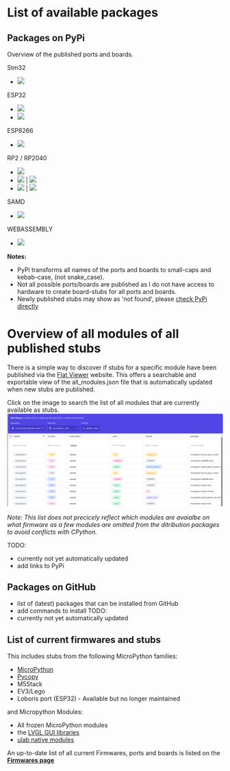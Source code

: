 # List of available packages 

## Packages on PyPi

Overview of the published ports and boards.

Stm32 
 - ![](https://img.shields.io/pypi/dm/micropython-stm32-stubs?label=micropython-stm32-stubs) 

 ESP32
 - ![](https://img.shields.io/pypi/dm/micropython-esp32-stubs?label=micropython-esp32-stubs)
 - ![](https://img.shields.io/pypi/dm/micropython-esp32-um-tinypico-stubs?label=micropython-esp32-um-tinypico-stubs)

 ESP8266
 - ![](https://img.shields.io/pypi/dm/micropython-esp8266-stubs?label=micropython-esp8266-stubs)

 RP2 / RP2040
 - ![](https://img.shields.io/pypi/dm/micropython-rp2-stubs?label=micropython-rp2-stubs)
 - ![](https://img.shields.io/pypi/dm/micropython-rp2-pico-stubs?label=micropython-rp2-pico-stubs) | ![](https://img.shields.io/pypi/dm/micropython-rp2-rpi-pico-stubs?label=micropython-rp2-rpi-pico-stubs)
 - ![](https://img.shields.io/pypi/dm/micropython-rp2-pico-w-stubs?label=micropython-rp2-pico-w-stubs) | ![](https://img.shields.io/pypi/dm/micropython-rp2-rpi-pico-w-stubs?label=micropython-rp2-rpi-pico-w-stubs) 

SAMD
 - ![](https://shields.io/pypi/dm/micropython-samd-seeed_wio_terminal-stubs?label=samd-seeed_wio_terminal)

WEBASSEMBLY
 - ![](https://img.shields.io/pypi/dm/micropython-webassembly-stubs?label=micropython-webassembly-stubs)

**Notes:** 
 - PyPi transforms all names of the ports and boards to small-caps and kebab-case, (not snake_case).
 - Not all possible ports/boards are published as I do not have access to hardware to create board-stubs for all ports and boards.
 - Newly published stubs may show as 'not found', please [check PyPi directly](https://pypi.org/search/?q=micropython+-stubs&o=&c=Programming+Language+%3A%3A+Python+%3A%3A+Implementation+%3A%3A+MicroPython)


# Overview of all modules of all published stubs 

There is a simple way to discover if stubs for a specific module have been published 
via the [Flat Viewer](https://githubnext.com/projects/flat-data) website.
This offers a searchable and exportable view of the all_modules.json file that is automatically updated when new stubs are published.

Click on the image to search the list of all modules that are currently available as stubs.
[![webview of flatgithub](img/flatgithub.png)](https://flatgithub.com/Josverl/micropython-stubs?filename=all_modules.json)

*Note:* _This list does not precicely reflect which modules are avaialbe on what firmware as a few modules are omitted from the ditribution packages to avoid conflicts with CPython._

TODO: 
 - currently not yet automatically updated
 - add links to PyPi 

## Packages on GitHub

 - list of (latest) packages that can be installed from GitHub
 - add commands to install 
TODO: 
 - currently not yet automatically updated

## List of current firmwares and stubs 

This includes stubs from the following MicroPython families: 
 - [MicroPython](micropython-stubs)
 - [Pycopy](pycopy-stubs)
 - M5Stack
 - EV3/Lego
 - Loboris port (ESP32) - Available but no longer maintained

 and Micropython Modules: 
 - All frozen MicroPython modules
 - the [LVGL GUI libraries](https://github.com/lvgl/lv_binding_micropython)
 - [ulab native modules](ulab-stubs)

An up-to-date list of all current Firmwares, ports and boards is listed on the [**Firmwares page**](all-stubs) 


